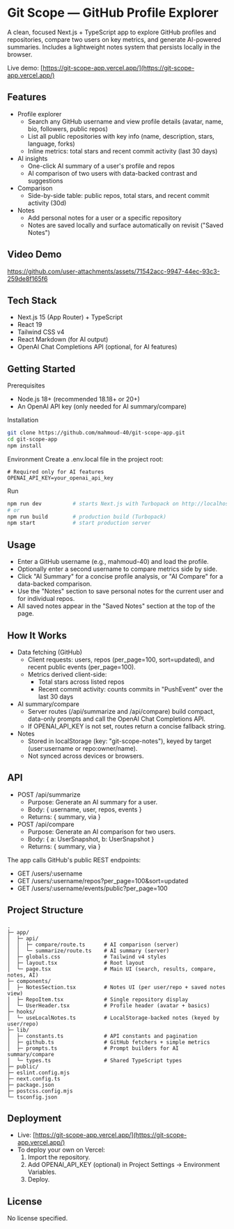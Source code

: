 # Git Scope — GitHub Profile Explorer

A clean, focused Next.js + TypeScript app to explore GitHub profiles and repositories, compare two users on key metrics, and generate AI-powered summaries. Includes a lightweight notes system that persists locally in the browser.

Live demo: [https://git-scope-app.vercel.app/](https://git-scope-app.vercel.app/)

## Features

- Profile explorer
  - Search any GitHub username and view profile details (avatar, name, bio, followers, public repos)
  - List all public repositories with key info (name, description, stars, language, forks)
  - Inline metrics: total stars and recent commit activity (last 30 days)
- AI insights
  - One-click AI summary of a user's profile and repos
  - AI comparison of two users with data-backed contrast and suggestions
- Comparison
  - Side-by-side table: public repos, total stars, and recent commit activity (30d)
- Notes
  - Add personal notes for a user or a specific repository
  - Notes are saved locally and surface automatically on revisit ("Saved Notes")
 
## Video Demo

https://github.com/user-attachments/assets/71542acc-9947-44ec-93c3-259de8f165f6

## Tech Stack

- Next.js 15 (App Router) + TypeScript
- React 19
- Tailwind CSS v4
- React Markdown (for AI output)
- OpenAI Chat Completions API (optional, for AI features)

## Getting Started

Prerequisites

- Node.js 18+ (recommended 18.18+ or 20+)
- An OpenAI API key (only needed for AI summary/compare)

Installation

```bash
git clone https://github.com/mahmoud-40/git-scope-app.git
cd git-scope-app
npm install
```

Environment
Create a .env.local file in the project root:

```env
# Required only for AI features
OPENAI_API_KEY=your_openai_api_key
```

Run

```bash
npm run dev          # starts Next.js with Turbopack on http://localhost:3000
# or
npm run build        # production build (Turbopack)
npm start            # start production server
```

## Usage

- Enter a GitHub username (e.g., mahmoud-40) and load the profile.
- Optionally enter a second username to compare metrics side by side.
- Click "AI Summary" for a concise profile analysis, or "AI Compare" for a data-backed comparison.
- Use the "Notes" section to save personal notes for the current user and for individual repos.
- All saved notes appear in the "Saved Notes" section at the top of the page.

## How It Works

- Data fetching (GitHub)
  - Client requests: users, repos (per_page=100, sort=updated), and recent public events (per_page=100).
  - Metrics derived client-side:
    - Total stars across listed repos
    - Recent commit activity: counts commits in "PushEvent" over the last 30 days
- AI summary/compare
  - Server routes (/api/summarize and /api/compare) build compact, data-only prompts and call the OpenAI Chat Completions API.
  - If OPENAI_API_KEY is not set, routes return a concise fallback string.
- Notes
  - Stored in localStorage (key: "git-scope-notes"), keyed by target (user:username or repo:owner/name).
  - Not synced across devices or browsers.

## API

- POST /api/summarize
  - Purpose: Generate an AI summary for a user.
  - Body: { username, user, repos, events }
  - Returns: { summary, via }
- POST /api/compare
  - Purpose: Generate an AI comparison for two users.
  - Body: { a: UserSnapshot, b: UserSnapshot }
  - Returns: { summary, via }

The app calls GitHub's public REST endpoints:

- GET /users/:username
- GET /users/:username/repos?per_page=100&sort=updated
- GET /users/:username/events/public?per_page=100

## Project Structure

```text
.
├─ app/
│  ├─ api/
│  │  ├─ compare/route.ts      # AI comparison (server)
│  │  └─ summarize/route.ts    # AI summary (server)
│  ├─ globals.css              # Tailwind v4 styles
│  ├─ layout.tsx               # Root layout
│  └─ page.tsx                 # Main UI (search, results, compare, notes, AI)
├─ components/
│  ├─ NotesSection.tsx         # Notes UI (per user/repo + saved notes view)
│  ├─ RepoItem.tsx             # Single repository display
│  └─ UserHeader.tsx           # Profile header (avatar + basics)
├─ hooks/
│  └─ useLocalNotes.ts         # LocalStorage-backed notes (keyed by user/repo)
├─ lib/
│  ├─ constants.ts             # API constants and pagination
│  ├─ github.ts                # GitHub fetchers + simple metrics
│  ├─ prompts.ts               # Prompt builders for AI summary/compare
│  └─ types.ts                 # Shared TypeScript types
├─ public/
├─ eslint.config.mjs
├─ next.config.ts
├─ package.json
├─ postcss.config.mjs
└─ tsconfig.json
```

## Deployment

- Live: [https://git-scope-app.vercel.app/](https://git-scope-app.vercel.app/)
- To deploy your own on Vercel:
  1) Import the repository.
  2) Add OPENAI_API_KEY (optional) in Project Settings → Environment Variables.
  3) Deploy.
 
## License

No license specified.
